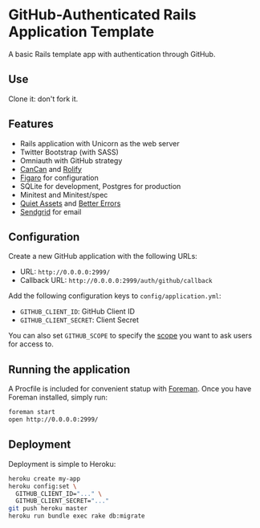 # GitHub-Authenticated Rails Application Template

A basic Rails template app with authentication through GitHub.

## Use

Clone it: don't fork it.

## Features

* Rails application with Unicorn as the web server
* Twitter Bootstrap (with SASS)
* Omniauth with GitHub strategy
* [CanCan][cancan] and [Rolify][rolify]
* [Figaro][figaro] for configuration
* SQLite for development, Postgres for production
* Minitest and Minitest/spec
* [Quiet Assets][quiet] and [Better Errors][better]
* [Sendgrid][sendgrid] for email

## Configuration

Create a new GitHub application with the following URLs:

* URL: `http://0.0.0.0:2999/`
* Callback URL: `http://0.0.0.0:2999/auth/github/callback`

Add the following configuration keys to `config/application.yml`:

* `GITHUB_CLIENT_ID`: GitHub Client ID
* `GITHUB_CLIENT_SECRET`: Client Secret

You can also set `GITHUB_SCOPE` to specify the [scope][scope] you want to ask
users for access to.

## Running the application

A Procfile is included for convenient statup with [Foreman][foreman]. Once you
have Foreman installed, simply run:

```bash
foreman start
open http://0.0.0.0:2999/
```

## Deployment

Deployment is simple to Heroku:

```bash
heroku create my-app
heroku config:set \
  GITHUB_CLIENT_ID="..." \
  GITHUB_CLIENT_SECRET="..."
git push heroku master
heroku run bundle exec rake db:migrate
```

[foreman]: http://ddollar.github.com/foreman/
[cancan]: https://github.com/ryanb/cancan
[rolify]: https://github.com/EppO/rolify
[figaro]: https://github.com/laserlemon/figaro
[quiet]: https://github.com/evrone/quiet_assets
[better]: https://github.com/charliesome/better_errors
[sendgrid]: http://sendgrid.com/
[scope]: http://developer.github.com/v3/oauth/#scopes
